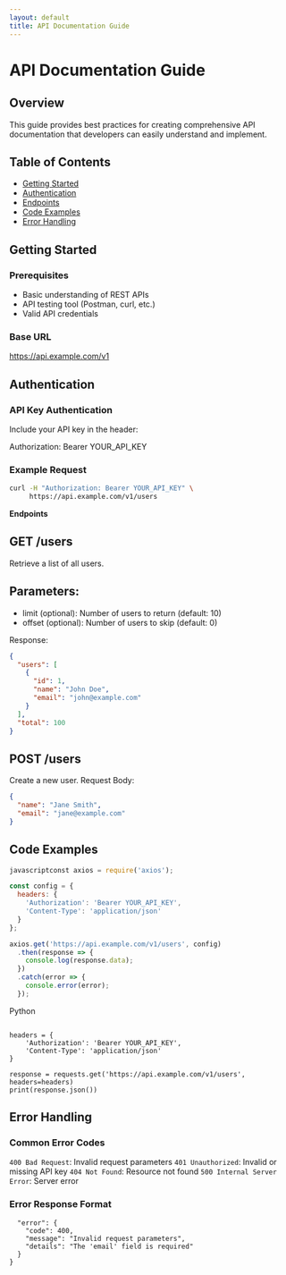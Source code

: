 ```yaml
---
layout: default
title: API Documentation Guide
---
```


# API Documentation Guide

## Overview
This guide provides best practices for creating comprehensive API documentation that developers can easily understand and implement.

## Table of Contents
- [Getting Started](#getting-started)
- [Authentication](#authentication)
- [Endpoints](#endpoints)
- [Code Examples](#code-examples)
- [Error Handling](#error-handling)

## Getting Started

### Prerequisites
- Basic understanding of REST APIs
- API testing tool (Postman, curl, etc.)
- Valid API credentials

### Base URL
https://api.example.com/v1

## Authentication

### API Key Authentication
Include your API key in the header:

Authorization: Bearer YOUR_API_KEY

### Example Request
```bash
curl -H "Authorization: Bearer YOUR_API_KEY" \
     https://api.example.com/v1/users
```
**Endpoints**
## GET /users
Retrieve a list of all users.
## Parameters:
- limit (optional): Number of users to return (default: 10)
- offset (optional): Number of users to skip (default: 0)

Response:
``` json
{
  "users": [
    {
      "id": 1,
      "name": "John Doe",
      "email": "john@example.com"
    }
  ],
  "total": 100
}
```

## POST /users
Create a new user.
Request Body:
``` json
{
  "name": "Jane Smith",
  "email": "jane@example.com"
}
```
## Code Examples
``` JavaScript (Node.js)
javascriptconst axios = require('axios');

const config = {
  headers: {
    'Authorization': 'Bearer YOUR_API_KEY',
    'Content-Type': 'application/json'
  }
};

axios.get('https://api.example.com/v1/users', config)
  .then(response => {
    console.log(response.data);
  })
  .catch(error => {
    console.error(error);
  });
```

Python
``` pythonimport requests

headers = {
    'Authorization': 'Bearer YOUR_API_KEY',
    'Content-Type': 'application/json'
}

response = requests.get('https://api.example.com/v1/users', headers=headers)
print(response.json())
```

## Error Handling
### Common Error Codes

`400 Bad Request`: Invalid request parameters
`401 Unauthorized`: Invalid or missing API key
`404 Not Found`: Resource not found
`500 Internal Server Error`: Server error

### Error Response Format
``` json{
  "error": {
    "code": 400,
    "message": "Invalid request parameters",
    "details": "The 'email' field is required"
  }
}
```
